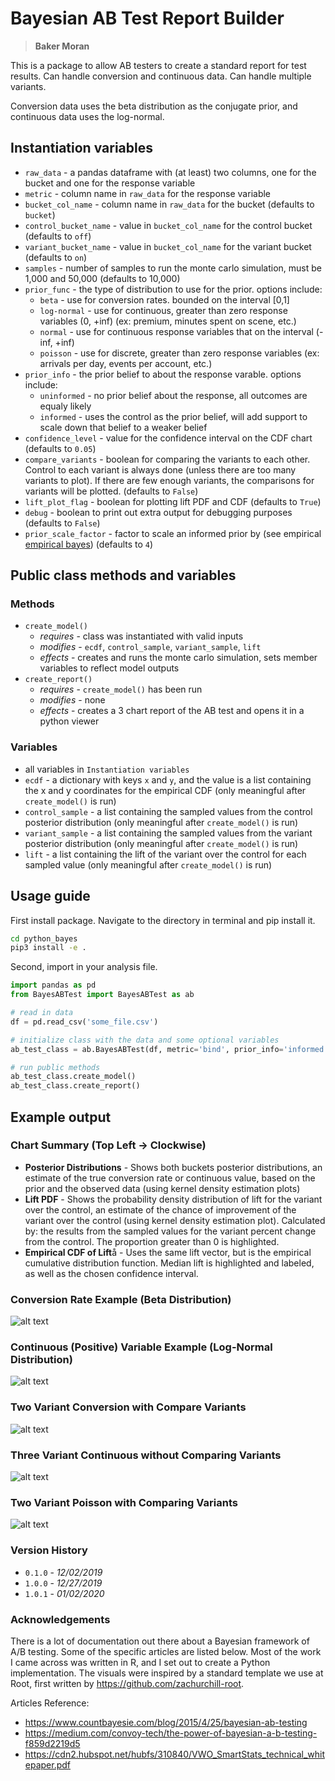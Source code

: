 # Bayesian AB Test Report Builder

> **Baker Moran**

This is a package to allow AB testers to create a standard report for test results. Can handle conversion and continuous data. Can handle multiple variants.

Conversion data uses the beta distribution as the conjugate prior, and continuous data uses the log-normal.

## Instantiation variables

* `raw_data` - a pandas dataframe with (at least) two columns, one for the bucket and one for the response variable
* `metric` - column name in `raw_data` for the response variable
* `bucket_col_name` - column name in `raw_data` for the bucket (defaults to `bucket`)
* `control_bucket_name` - value in `bucket_col_name` for the control bucket (defaults to `off`)
* `variant_bucket_name` - value in `bucket_col_name` for the variant bucket (defaults to `on`)
* `samples` - number of samples to run the monte carlo simulation, must be 1,000 and 50,000 (defaults to 10,000)
* `prior_func` - the type of distribution to use for the prior. options include:
  * `beta` - use for conversion rates. bounded on the interval [0,1]
  * `log-normal` - use for continuous, greater than zero response variables (0, +inf) (ex: premium, minutes spent on scene, etc.)
  * `normal` - use for continuous response variables that on the interval (-inf, +inf)
  * `poisson` - use for discrete, greater than zero response variables (ex: arrivals per day, events per account, etc.)
* `prior_info` - the prior belief to about the response varable. options include:
  * `uninformed` - no prior belief about the response, all outcomes are equaly likely
  * `informed` - uses the control as the prior belief, will add support to scale down that belief to a weaker belief
* `confidence_level` - value for the confidence interval on the CDF chart (defaults to `0.05`)
* `compare_variants` - boolean for comparing the variants to each other. Control to each variant is always done (unless there are too many variants to plot). If there are few enough variants, the comparisons for variants will be plotted. (defaults to `False`)
* `lift_plot_flag` - boolean for plotting lift PDF and CDF (defaults to `True`)
* `debug` - boolean to print out extra output for debugging purposes (defaults to `False`)
* `prior_scale_factor` - factor to scale an informed prior by (see empirical [empirical bayes](https://en.wikipedia.org/wiki/Empirical_Bayes_method)) (defaults to `4`)

## Public class methods and variables

### Methods

* `create_model()`
  * *requires* - class was instantiated with valid inputs
  * *modifies* - `ecdf`, `control_sample`, `variant_sample`, `lift`
  * *effects* - creates and runs the monte carlo simulation, sets member variables to reflect model outputs
* `create_report()`
  * *requires* - `create_model()` has been run
  * *modifies* - none
  * *effects* - creates a 3 chart report of the AB test and opens it in a python viewer

### Variables

* all variables in `Instantiation variables`
* `ecdf` - a dictionary with keys `x` and `y`, and the value is a list containing the x and y coordinates for the empirical CDF (only meaningful after `create_model()` is run)
* `control_sample` - a list containing the sampled values from the control posterior distribution (only meaningful after `create_model()` is run)
* `variant_sample` - a list containing the sampled values from the variant posterior distribution (only meaningful after `create_model()` is run)
* `lift` - a list containing the lift of the variant over the control for each sampled value (only meaningful after `create_model()` is run)

## Usage guide

First install package. Navigate to the directory in terminal and pip install it.

```bash
cd python_bayes
pip3 install -e .
```

Second, import in your analysis file.

```python
import pandas as pd
from BayesABTest import BayesABTest as ab

# read in data
df = pd.read_csv('some_file.csv')

# initialize class with the data and some optional variables
ab_test_class = ab.BayesABTest(df, metric='bind', prior_info='informed', prior_func='beta', debug=True)

# run public methods
ab_test_class.create_model()
ab_test_class.create_report()
```

## Example output

### Chart Summary (Top Left -> Clockwise)

* **Posterior Distributions** - Shows both buckets posterior distributions, an estimate of the true conversion rate or continuous value, based on the prior and the observed data (using kernel density estimation plots)
* **Lift PDF** - Shows the probability density distribution of lift for the variant over the control, an estimate of the chance of improvement of the variant over the control (using kernel density estimation plot). Calculated by: the results from the sampled values for the variant percent change from the control. The proportion greater than 0 is highlighted.
* **Empirical CDF of Lift**å - Uses the same lift vector, but is the empirical cumulative distribution function. Median lift is highlighted and labeled, as well as the chosen confidence interval.

### Conversion Rate Example (Beta Distribution)

![alt text](img/one_var_conversion.png "Conversion Rate Example")

### Continuous (Positive) Variable Example (Log-Normal Distribution)

![alt text](img/one_var_continuous.png "Premium Example")

### Two Variant Conversion with Compare Variants

![alt text](img/two_var_conversion_compare.png "Two Variant Example")

### Three Variant Continuous without Comparing Variants

![alt text](img/three_var_continuous_not_compare.png "Three Variant Example")

### Two Variant Poisson with Comparing Variants

![alt text](img/two_var_poisson_compare.png "Three Variant Example")

### Version History

* `0.1.0` - *12/02/2019*
* `1.0.0` - *12/27/2019*
* `1.0.1` - *01/02/2020*

### Acknowledgements

There is a lot of documentation out there about a Bayesian framework of A/B testing. Some of the specific articles are listed below. Most of the work I came across was written in R, and I set out to create a Python implementation. The visuals were inspired by a standard template we use at Root, first written by <https://github.com/zachurchill-root>.

Articles Reference:

* <https://www.countbayesie.com/blog/2015/4/25/bayesian-ab-testing>
* <https://medium.com/convoy-tech/the-power-of-bayesian-a-b-testing-f859d2219d5>
* <https://cdn2.hubspot.net/hubfs/310840/VWO_SmartStats_technical_whitepaper.pdf>
